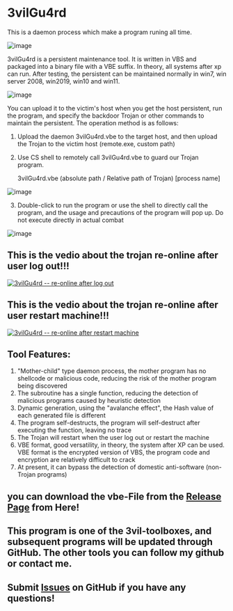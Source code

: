 # 3vilGu4rd
This is a daemon process which make a program runing all time.

![image](https://github.com/PDWR/3vilGu4rd/blob/main/images/logo.png)

3vilGu4rd is a persistent maintenance tool. It is written in VBS and packaged into a binary file with a VBE suffix. In theory, all systems after xp can run. After testing, the persistent can be maintained normally in win7, win server 2008, win2019, win10 and win11.

![image](https://github.com/PDWR/3vilGu4rd/blob/main/images/1.png)


You can upload it to the victim's host when you get the host persistent, run the program, and specify the backdoor Trojan or other commands to maintain the persistent.
The operation method is as follows:
1. Upload the daemon 3vilGu4rd.vbe to the target host, and then upload the Trojan to the victim host (remote.exe, custom path)
2. Use CS shell to remotely call 3vilGu4rd.vbe to guard our Trojan program.

   3vilGu4rd.vbe (absolute path / Relative path of Trojan) [process name]

![image](https://github.com/PDWR/3vilGu4rd/blob/main/images/2.png)

3. Double-click to run the program or use the shell to directly call the program, and the usage and precautions of the program will pop up. Do not execute directly in actual combat

![image](https://github.com/PDWR/3vilGu4rd/blob/main/images/3.png)


## This is the vedio about the trojan re-online after user log out!!!
[![3vilGu4rd -- re-online after log out](https://i.ytimg.com/vi/BjFGJIWzoQg/sddefault.jpg)](https://www.youtube.com/watch?v=BjFGJIWzoQg)


## This is the vedio about the trojan re-online after user restart machine!!!
[![3vilGu4rd -- re-online after restart machine](https://i.ytimg.com/vi/3sJ7Tt6wLhs/sddefault.jpg)](https://www.youtube.com/watch?v=3sJ7Tt6wLhs)


## Tool Features:
1. "Mother-child" type daemon process, the mother program has no shellcode or malicious code, reducing the risk of the mother program being discovered
2. The subroutine has a single function, reducing the detection of malicious programs caused by heuristic detection
3. Dynamic generation, using the "avalanche effect", the Hash value of each generated file is different
4. The program self-destructs, the program will self-destruct after executing the function, leaving no trace
5. The Trojan will restart when the user log out or restart the machine 
6. VBE format, good versatility, in theory, the system after XP can be used. VBE format is the encrypted version of VBS, the program code and encryption are relatively difficult to crack
7. At present, it can bypass the detection of domestic anti-software (non-Trojan programs)



## you can download the vbe-File from the [Release Page](https://github.com/PDWR/3vilGu4rd/releases/) from Here! 
## This program is one of the 3vil-toolboxes, and subsequent programs will be updated through GitHub. The other tools you can follow my github or contact me.
## Submit [Issues](https://github.com/PDWR/3vilGu4rd/issues) on GitHub if you have any questions!

